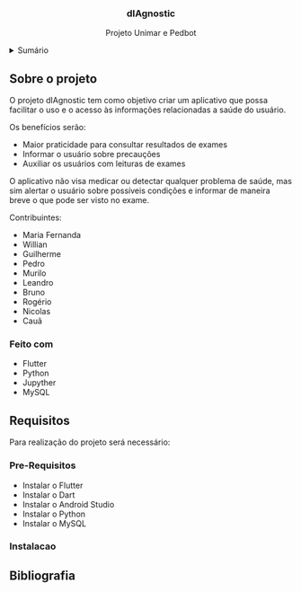   <h3 align="center">dIAgnostic</h3>

  <p align="center">
    Projeto Unimar e Pedbot
    <br />
  </p>
</div>

<!-- TABLE OF CONTENTS -->
<details>
  <summary>Sumário</summary>
  <ol>
    <li>
      <a href="#sobre-o-projeto">Sobre o projeto</a>
      <ul>
        <li><a href="#construcao">Construcao</a></li>
      </ul>
    </li>
    <li>
      <a href="#requisitos">Requisitos</a>
      <ul>
        <li><a href="#pre-requisitos">Pré-Requisitos</a></li>
        <li><a href="#instalacao">Instalacao</a></li>
      </ul>
    </li>
    <li><a href="#bibliografia">Bibliografia</a></li>
  </ol>
</details>


<!-- ABOUT THE PROJECT -->
## Sobre o projeto

O projeto dIAgnostic tem como objetivo criar um aplicativo que possa facilitar o uso e o acesso às informações relacionadas a saúde do usuário. 

Os benefícios serão:
* Maior praticidade para consultar resultados de exames
* Informar o usuário sobre precauções
* Auxiliar os usuários com leituras de exames

O aplicativo não visa medicar ou detectar qualquer problema de saúde, mas sim alertar o usuário sobre possíveis condições e informar de maneira breve o que pode ser visto no exame.

Contribuintes:
* Maria Fernanda
* Willian
* Guilherme
* Pedro
* Murilo
* Leandro
* Bruno
* Rogério
* Nicolas
* Cauã

### Feito com

* Flutter
* Python
* Jupyther
* MySQL

<!-- GETTING STARTED -->
## Requisitos

Para realização do projeto será necessário:

### Pre-Requisitos

* Instalar o Flutter
* Instalar o Dart
* Instalar o Android Studio
* Instalar o Python
* Instalar o MySQL

### Instalacao

<!-- ACKNOWLEDGMENTS -->
## Bibliografia




<!-- MARKDOWN LINKS & IMAGES -->
<!-- https://www.markdownguide.org/basic-syntax/#reference-style-links -->
[contributors-shield]: https://img.shields.io/github/contributors/othneildrew/Best-README-Template.svg?style=for-the-badge
[contributors-url]: https://github.com/othneildrew/Best-README-Template/graphs/contributors
[forks-shield]: https://img.shields.io/github/forks/othneildrew/Best-README-Template.svg?style=for-the-badge
[forks-url]: https://github.com/othneildrew/Best-README-Template/network/members
[stars-shield]: https://img.shields.io/github/stars/othneildrew/Best-README-Template.svg?style=for-the-badge
[stars-url]: https://github.com/othneildrew/Best-README-Template/stargazers
[issues-shield]: https://img.shields.io/github/issues/othneildrew/Best-README-Template.svg?style=for-the-badge
[issues-url]: https://github.com/othneildrew/Best-README-Template/issues
[license-shield]: https://img.shields.io/github/license/othneildrew/Best-README-Template.svg?style=for-the-badge
[license-url]: https://github.com/othneildrew/Best-README-Template/blob/master/LICENSE.txt
[linkedin-shield]: https://img.shields.io/badge/-LinkedIn-black.svg?style=for-the-badge&logo=linkedin&colorB=555
[linkedin-url]: https://linkedin.com/in/othneildrew
[product-screenshot]: images/screenshot.png
[Next.js]: https://img.shields.io/badge/next.js-000000?style=for-the-badge&logo=nextdotjs&logoColor=white
[Next-url]: https://nextjs.org/
[React.js]: https://img.shields.io/badge/React-20232A?style=for-the-badge&logo=react&logoColor=61DAFB
[React-url]: https://reactjs.org/
[Vue.js]: https://img.shields.io/badge/Vue.js-35495E?style=for-the-badge&logo=vuedotjs&logoColor=4FC08D
[Vue-url]: https://vuejs.org/
[Angular.io]: https://img.shields.io/badge/Angular-DD0031?style=for-the-badge&logo=angular&logoColor=white
[Angular-url]: https://angular.io/
[Svelte.dev]: https://img.shields.io/badge/Svelte-4A4A55?style=for-the-badge&logo=svelte&logoColor=FF3E00
[Svelte-url]: https://svelte.dev/
[Laravel.com]: https://img.shields.io/badge/Laravel-FF2D20?style=for-the-badge&logo=laravel&logoColor=white
[Laravel-url]: https://laravel.com
[Bootstrap.com]: https://img.shields.io/badge/Bootstrap-563D7C?style=for-the-badge&logo=bootstrap&logoColor=white
[Bootstrap-url]: https://getbootstrap.com
[JQuery.com]: https://img.shields.io/badge/jQuery-0769AD?style=for-the-badge&logo=jquery&logoColor=white
[JQuery-url]: https://jquery.com 
